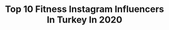 ---
title: Top 10 Fitness Instagram Influencers In Turkey In 2020
description: >-
  Find top fitness Instagram influencers in Turkey in 2020. Most popular hashtags: #corona #tbt #travel #styleblogger.
platform: Instagram
profiles:
  - username: "agirsaglam_fitness"
    fullname: >-
      AĞIRSAĞLAM
    location: "Turkey"
    followers: 98812
    engagement: 770
    commentsToLikes: 0.051131
    id: ck6typgl253jp0j71sauzl4ld
    verified: false
    hashtags: "#hiitworkout, #kasgeli, #thorchallenge, #musclememory"
  - username: "iambasel"
    fullname: >-
      MENFASHION | BASEL | باسل
    location: "Turkey"
    followers: 19493
    engagement: 632
    commentsToLikes: 0.237096
    id: ck13brx30wvnc0i19z6c0wcdx
    verified: false
    hashtags: "#smilemore, #influencer, #mensfashiontips, #guyswithstyle"
  - username: "merveokudan1"
    fullname: >-
      MerveNinja
    location: "Turkey"
    followers: 23432
    engagement: 1580
    commentsToLikes: 0.033441
    id: ck8tb2rpuu3fw0j78rzr6znxv
    verified: false
    hashtags: "#motorine, #zx6r, #ridergirl"
  - username: "soldierofthewar"
    fullname: >-
      Ersin
    location: "Turkey"
    followers: 6881
    engagement: 1960
    commentsToLikes: 0.075575
    id: ckap6la1qgcbv0i78h676x1od
    verified: false
    hashtags: "#canon, #aniyakala, #gezgin, #igers"
  - username: "m.y.hulk_"
    fullname: >-
      MUSTAFA YILDIZ
    location: "Turkey"
    followers: 383385
    engagement: 144
    commentsToLikes: 0.109359
    id: ck6u8r01nt5ul0j71nvz6k9hz
    verified: false
    hashtags: "#coronaturkiye, #fuckcorona, #sag, #bay"
  - username: "eylmbc"
    fullname: >-
      Eylem Abacı
    location: "Turkey"
    followers: 181558
    engagement: 137
    commentsToLikes: 0.135090
    id: ck0u9o1p0abgw0i19ghjtaxcb
    verified: false
    hashtags: "#nosugar, #allwhite, #corona, #brownies"
  - username: "aysegul.demirsoy"
    fullname: >-
      Aysegul Demirsoy
    location: "Turkey"
    followers: 155296
    engagement: 128
    commentsToLikes: 0.067619
    id: ck5q297dqevcq0i110yr2n5dm
    verified: false
    hashtags: "#ayseguldemirsoy, #tb, #mutlubayramlar, #pilates"
  - username: "gulcin_aytek"
    fullname: >-
      Gülçin
    location: "Turkey"
    followers: 9809
    engagement: 514
    commentsToLikes: 0.096146
    id: ckaox2uq2bj620i783vmkuevi
    verified: false
    hashtags: "#fashion, #oodt, #instadog, #ucak6kozmik"
  - username: "samihamidi"
    fullname: >-
      SAMİ HAMİDİ
    location: "Turkey"
    followers: 75211
    engagement: 304
    commentsToLikes: 0.025917
    id: ck1396pj0jt0e0i19ylrel33v
    verified: true
    hashtags: "#sh57, #tbt, #stayhome, #19may"
  - username: "theprincemisugi"
    fullname: >-
      Serkan Akgün
    location: "Turkey"
    followers: 59980
    engagement: 206
    commentsToLikes: 0.069536
    id: ck600jkjedq2m0i14bbpocb2n
    verified: false
    hashtags: "#therock, #shishantash, #biceps, #mensfitnessuk"
---